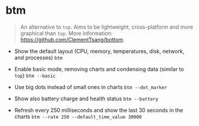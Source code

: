 # btm
> An alternative to `top`.
> Aims to be lightweight, cross-platform and more graphical than `top`.
> More information: <https://github.com/ClementTsang/bottom>.

- Show the default layout (CPU, memory, temperatures, disk, network, and processes)
`btm`

- Enable basic mode, removing charts and condensing data (similar to `top`)
`btm --basic`

- Use big dots instead of small ones in charts
`btm --dot_marker`

- Show also battery charge and health status
`btm --battery`

- Refresh every 250 milliseconds and show the last 30 seconds in the charts
`btm --rate 250 --default_time_value 30000`
